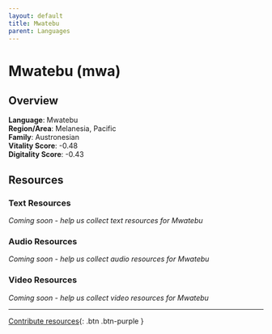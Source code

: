 ```yaml
---
layout: default
title: Mwatebu
parent: Languages
---
```


# Mwatebu (mwa)

## Overview

**Language**: Mwatebu  
**Region/Area**: Melanesia, Pacific  
**Family**: Austronesian  
**Vitality Score**: -0.48  
**Digitality Score**: -0.43  

## Resources

### Text Resources
*Coming soon - help us collect text resources for Mwatebu*

### Audio Resources
*Coming soon - help us collect audio resources for Mwatebu*

### Video Resources
*Coming soon - help us collect video resources for Mwatebu*

---

[Contribute resources](https://fairtrain.github.io/){: .btn .btn-purple }
